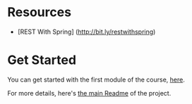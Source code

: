 # Resources
- [REST With Spring] (http://bit.ly/restwithspring)


# Get Started

You can get started with the first module of the course, [here](https://github.com/eugenp/REST-With-Spring/tree/module1). 

For more details, here's [the main Readme](https://github.com/eugenp/REST-With-Spring/wiki) of the project. 
